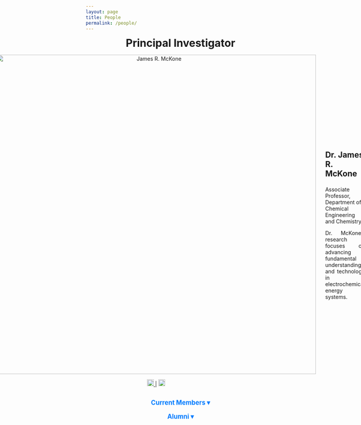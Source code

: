 ```yaml
---
layout: page
title: People
permalink: /people/
---
```

<style>
  .toggle-content {
    display: none;
    margin-top: 10px;
  }

  .toggle-button {
    cursor: pointer;
    color: #007BFF;
    font-size: 1.2em;
    font-weight: bold;
  }

  .toggle-button:hover {
    text-decoration: underline;
  }
</style>

<script>
  function toggleSection(id) {
    var content = document.getElementById(id);
    if (content.style.display === "none" || content.style.display === "") {
      content.style.display = "block";
    } else {
      content.style.display = "none";
    }
  }
</script>
<div style="text-align: center;">
  <p><strong style="font-size: 2em;">Principal Investigator</strong></p>
</div>

<div style="display: flex; align-items: center; justify-content: center; text-align: left;">
  <div style="margin-right: 25px; text-align: center;">
    <img src="https://raw.githubusercontent.com/Advay2803/advay2803.github.io/master/assets/img/James.jpg" alt="James R. McKone" style="width: 850px; height: auto;">
    <p>
      <a href="https://linkedin.com/in/pi_linkedin">
        <img src="https://upload.wikimedia.org/wikipedia/commons/0/01/LinkedIn_Logo.svg" alt="LinkedIn" style="width: 18px; height: 18px;">
      </a> |
      <a href="https://scholar.google.com/citations?user=pi_scholar_id">
        <img src="https://upload.wikimedia.org/wikipedia/commons/c/c7/Google_Scholar_logo.svg" alt="Google Scholar" style="width: 18px; height: 18px;">
      </a>
    </p>
  </div>
  <div>
    <p style="font-size: 1.5em;"><strong>Dr. James R. McKone</strong></p>
    <p>Associate Professor, Department of Chemical Engineering and Chemistry</p>
    <p style="text-align: justify;">Dr. McKone’s research focuses on advancing fundamental understanding and technology in electrochemical energy systems.</p>
  </div>
</div>

<!-- Current Members Section -->
<div style="text-align: center;">
  <p class="toggle-button" onclick="toggleSection('current-members')">Current Members &#9662;</p>
</div>
<div id="current-members" class="toggle-content">

  <!-- Current Post-Doctoral Researchers -->
  <div style="text-align: center;">
    <p class="toggle-button" onclick="toggleSection('current-postdoc')">Post-Doctoral Researchers &#9662;</p>
  </div>
  <div id="current-postdoc" class="toggle-content">
    <div style="display: flex; align-items: center; justify-content: center;">
      <div style="margin-right: 25px; text-align: center;">
        <img src="https://raw.githubusercontent.com/Advay2803/advay2803.github.io/master/assets/img/Payman.jpeg" alt="Payman Sharifi Abdar" style="width: 850px; height: auto;">
        <p>
          <a href="https://www.linkedin.com/in/payman-sharifi-64435b54/">
            <img src="https://upload.wikimedia.org/wikipedia/commons/0/01/LinkedIn_Logo.svg" alt="LinkedIn" style="width: 50px; height: 50px;">
          </a> |
          <a href="https://scholar.google.com/citations?user=1mKkBC4AAAAJ&hl=en&oi=ao">
            <img src="https://upload.wikimedia.org/wikipedia/commons/c/c7/Google_Scholar_logo.svg" alt="Google Scholar" style="width: 50px; height: 50px;">
          </a>
        </p>
      </div>
      <div>
        <p style="font-size: 1.5em;"><strong>Dr. Payman Sharifi Abdar</strong></p>
        <p>PhD in Chemical Engineering, Ohio University, USA</p>
        <p>MS in Environmental Engineering, Stuttgart University, Geramany</p>
        <p>BS in Chemical Engineering, Sharif University of Technology, Iran</p>
        <p style="text-align: justify;">Payman is working on a DOE-funded project, "From Molecules to Materials: Understanding Hydrogen Activation and Transfer in Metal Oxides". He is especifically studying on tungsten oxides as mediators for coupling water electrolysis with hydrogenation reactions. In addition, he is investigating the mechanism of hydrogen transport in metal oxides using optical microscopy.</p>
      </div>
    </div>
  </div>

  <!-- Current Graduate Researchers -->
  <div style="text-align: center;">
    <p class="toggle-button" onclick="toggleSection('current-grad')">Graduate Researchers &#9662;</p>
  </div>
  <div id="current-grad" class="toggle-content">
    <div style="display: flex; align-items: center; justify-content: center;">
      <div style="margin-right: 25px; text-align: center;">
        <img src="https://raw.githubusercontent.com/Advay2803/advay2803.github.io/master/assets/img/Becca.jpg" alt="Rebecca Segel" style="width: 850px; height: auto;">
        <p>
          <a href="https://linkedin.com/in/pi_linkedin">
            <img src="https://upload.wikimedia.org/wikipedia/commons/0/01/LinkedIn_Logo.svg" alt="LinkedIn" style="width: 18px; height: 18px;">
          </a> |
          <a href="https://scholar.google.com/citations?user=pi_scholar_id">
            <img src="https://upload.wikimedia.org/wikipedia/commons/c/c7/Google_Scholar_logo.svg" alt="Google Scholar" style="width: 18px; height: 18px;">
          </a>
        </p>
      </div>
      <div>
        <p style="font-size: 1.5em;"><strong>Rebecca Segel</strong></p>
        <p>BS in Chemical Engineering, Case Western Reserve University</p>
        <p style="text-align: justify;">Rebecca’s research focuses on electrochemical systems and sustainable energy technologies.</p>
      </div>
    </div>
  </div>

  <!-- Current Undergraduate Researchers -->
  <div style="text-align: center;">
    <p class="toggle-button" onclick="toggleSection('current-undergrad')">Undergraduate Researchers &#9662;</p>
  </div>
  <div id="current-undergrad" class="toggle-content">
    <div style="display: flex; align-items: center; justify-content: center;">
      <div style="margin-right: 25px; text-align: center;">
        <img src="https://raw.githubusercontent.com/Advay2803/advay2803.github.io/master/assets/img/sample.jpg" alt="Undergrad Student" style="width: 850px; height: auto;">
      </div>
      <div>
        <p style="font-size: 1.5em;"><strong>Student Name</strong></p>
        <p>BS in Chemical Engineering, University Name</p>
        <p style="text-align: justify;">Research interests in electrochemical energy systems and clean energy technology.</p>
      </div>
    </div>
  </div>
</div>

<!-- Alumni Section -->
<div style="text-align: center;">
  <p class="toggle-button" onclick="toggleSection('alumni')">Alumni &#9662;</p>
</div>
<div id="alumni" class="toggle-content">

  <!-- Alumni Post-Doctoral Researchers -->
  <div style="text-align: center;">
    <p class="toggle-button" onclick="toggleSection('alumni-postdoc')">Post-Doctoral Researchers &#9662;</p>
  </div>
  <div id="alumni-postdoc" class="toggle-content">
    <div style="display: flex; align-items: center; justify-content: center;">
      <div style="margin-right: 25px; text-align: center;">
        <img src="https://raw.githubusercontent.com/Advay2803/advay2803.github.io/master/assets/img/sample.jpg" alt="Alumni Postdoc" style="width: 850px; height: auto;">
      </div>
      <div>
        <p style="font-size: 1.5em;"><strong>Dr. Alumni Name</strong></p>
        <p>PhD, University Name</p>
        <p style="text-align: justify;">Worked on electrochemical energy systems and clean energy technology.</p>
      </div>
    </div>
  </div>

  <!-- Alumni Graduate Researchers -->
  <div style="text-align: center;">
    <p class="toggle-button" onclick="toggleSection('alumni-grad')">Graduate Researchers &#9662;</p>
  </div>
  <div id="alumni-grad" class="toggle-content">
    <div style="display: flex; align-items: center; justify-content: center;">
      <div style="margin-right: 25px; text-align: center;">
        <img src="https://raw.githubusercontent.com/Advay2803/advay2803.github.io/master/assets/img/sample.jpg" alt="Alumni Graduate" style="width: 850px; height: auto;">
      </div>
      <div>
        <p style="font-size: 1.5em;"><strong>Alumni Name</strong></p>
        <p>BS in Chemical Engineering, University Name</p>
        <p style="text-align: justify;">Focused on electrochemical energy systems and clean energy technology.</p>
      </div>
    </div>
  </div>

  <!-- Alumni Undergraduate Researchers -->
  <div style="text-align: center;">
    <p class="toggle-button" onclick="toggleSection('alumni-undergrad')">Undergraduate Researchers &#9662;</p>
  </div>
  <div id="alumni-undergrad" class="toggle-content">
    <div style="display: flex; align-items: center; justify-content: center;">
      <div style="margin-right: 25px; text-align: center;">
        <img src="https://raw.githubusercontent.com/Advay2803/advay2803.github.io/master/assets/img/sample.jpg" alt="Alumni Undergraduate" style="width: 850px; height: auto;">
      </div>
      <div>
        <p style="font-size: 1.5em;"><strong>Alumni Name</strong></p>
        <p>BS in Chemical Engineering, University Name</p>
        <p style="text-align: justify;">Focused on electrochemical energy systems and clean energy technology.</p>
      </div>
    </div>
  </div>

</div>
